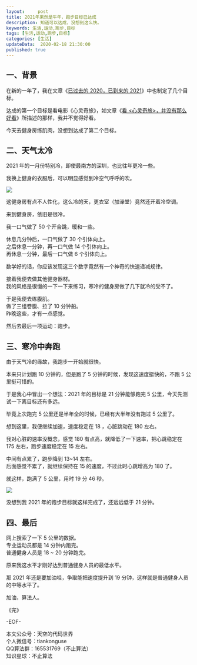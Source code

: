 ```yaml
---   
layout:     post  
title: 2021年果然是牛年，跑步目标已达成
description: 知道可以达成，没想到这么快。   
keywords: 生活,运动,跑步,目标  
tags: [生活,运动,跑步,目标]    
categories: [生活]  
updateData:  2020-02-18 21:30:00  
published: true  
---  
```



## 一、背景  


在新的一年了，我在文章《[已过去的 2020，已到来的 2021](https://mp.weixin.qq.com/s/bk5_TqnzodlqyDOkJfLsoA)》中也制定了几个目标。  


达成的第一个目标是看电影《心灵奇旅》，如文章《[看 <心灵奇旅>，并没有那么好看](https://mp.weixin.qq.com/s/LF8TilkSMcGGWcPNCeD-cw)》所描述的那样，我并不觉得好看。  


今天去健身房练肌肉，没想到达成了第二个目标。  


## 二、天气太冷  


2021 年的一月份特别冷，即使最南方的深圳，也比往年更冷一些。  


我换上健身的衣服后，可以明显感觉到冷空气呼呼的吹。  



![](http://res.tiankonguse.com/images/2021/01/09/001.png)


这健身房有点不人性化，这么冷的天，更衣室（加澡堂）竟然还开着冷空调。  


来到健身房，依旧是很冷。  


我一口气做了 50 个开合跳，暖和一些。  


休息几分钟后，一口气做了 30 个引体向上。  
之后休息一分钟，再一口气做 14 个引体向上。  
再休息一分钟，最后一口气做 6 个引体向上。  


数学好的话，你应该发现这三个数字竟然有一个神奇的快速递减规律。  


接着我便去做其他健身器材。  
我的风格是很慢的一下一下来练习，寒冷的健身房做了几下就冷的受不了。  


于是我便去练腹肌。  
做了三组卷腹、拉了 10 分钟船。  
昨晚这些，才有一点感觉。  


然后去最后一项运动：跑步。  



## 三、寒冷中奔跑  


由于天气冷的缘故，我跑步一开始就很快。  


本来只计划跑 10 分钟的，但是跑了 5 分钟的时候，发现这速度挺快的，不跑 5 公里挺可惜的。  


于是我心中冒出一个想法：2021 年的目标是 21 分钟能够跑完 5 公里，今天先测试一下离目标还有多远。  


毕竟上次跑完 5 公里还是半年全的时候，已经有大半年没有跑过 5 公里了。  


想到这里，我便继续加速，速度稳定在 18 ，心脏跳动在 180 左右。  


我对心脏的速率没概念，感觉 180 有点高，就降低了一下速率，把心跳稳定在 175 左右，跑步速度稳定在 15 左右。  



中间有点累了，跑步降到 13~14 左右。  
后面感觉不累了，就继续保持在 15 的速度，不过此时心跳增高为 180 了。  


就这样，跑满了 5 公里，用时 19 分 46 秒。  


![](http://res.tiankonguse.com/images/2021/01/09/001.png)


没想到我 2021 年的跑步目标就这样完成了，还远远低于 21 分钟。  


## 四、最后  


网上搜索了一下 5 公里的数据。  
专业运动员都是 14 分钟内跑完。  
普通健身人员是 18 ~ 20 分钟跑完。  


原来我这水平才刚好达到普通健身人员的最低水平。  


那 2021 年还是要加油哇，争取能把速度提升到 19 分钟，这样就是普通健身人员的中等水平了。  


加油，算法人。  



《完》  


-EOF-  



本文公众号：天空的代码世界  
个人微信号：tiankonguse  
QQ算法群：165531769（不止算法）  
知识星球：不止算法  

